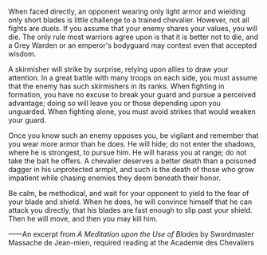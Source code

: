When faced directly, an opponent wearing only light armor and wielding only short blades is little challenge to a trained chevalier. However, not all fights are duels. If you assume that your enemy shares your values, you will die. The only rule most warriors agree upon is that it is better not to die, and a Grey Warden or an emperor's bodyguard may contest even that accepted wisdom.

A skirmisher will strike by surprise, relying upon allies to draw your attention. In a great battle with many troops on each side, you must assume that the enemy has such skirmishers in its ranks. When fighting in formation, you have no excuse to break your guard and pursue a perceived advantage; doing so will leave you or those depending upon you unguarded. When fighting alone, you must avoid strikes that would weaken your guard.

Once you know such an enemy opposes you, be vigilant and remember that you wear more armor than he does. He will hide; do not enter the shadows, where he is strongest, to pursue him. He will harass you at range; do not take the bait he offers. A chevalier deserves a better death than a poisoned dagger in his unprotected armpit, and such is the death of those who grow impatient while chasing enemies they deem beneath their honor.

Be calm, be methodical, and wait for your opponent to yield to the fear of your blade and shield. When he does, he will convince himself that he can attack you directly, that his blades are fast enough to slip past your shield. Then he will move, and then you may kill him.

——An excerpt from <i> A Meditation upon the Use of Blades </i> by Swordmaster Massache de Jean-mien, required reading at the Academie des Chevaliers
